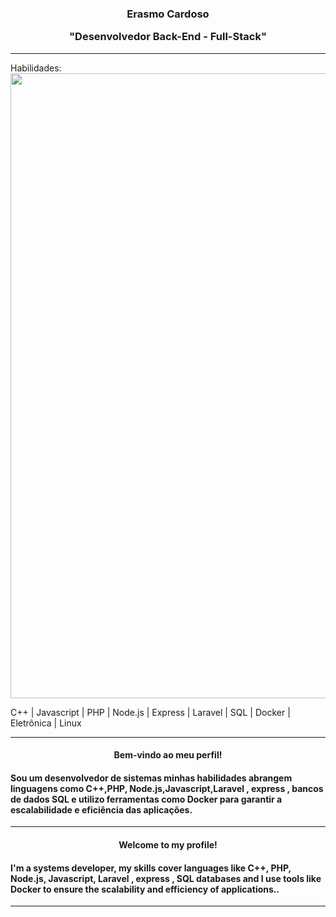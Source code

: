 <div align="center"><h3>Erasmo Cardoso <p> "Desenvolvedor Back-End - Full-Stack"</h3></div>
<hr>
Habilidades: 

<img width = "1000px" src="https://github.com/erascardsilva/erascardsilva/assets/70297459/57df4bc5-cc15-4a96-b622-7bb26d246339">


C++ | Javascript | PHP | Node.js | Express | Laravel | SQL | Docker | Eletrônica | Linux
<hr>       
<div align="center"><h4> Bem-vindo ao meu perfil! </h4></div>
<h4>Sou um desenvolvedor de sistemas minhas habilidades abrangem linguagens como C++,PHP, Node.js,Javascript,Laravel , express ,
bancos de dados SQL e utilizo ferramentas como Docker para garantir a escalabilidade e eficiência das aplicações.</h4><p>
<hr>
<div align="center"><h4> Welcome to my profile! </h4></div>
<h4>I'm a systems developer, my skills cover languages ​​like C++, PHP, Node.js, Javascript,
Laravel , express , SQL databases and I use tools like Docker to ensure the scalability and efficiency of applications..</h4><p>
<hr>
